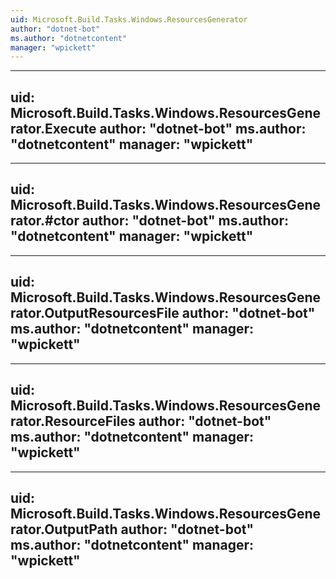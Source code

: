 ```yaml
---
uid: Microsoft.Build.Tasks.Windows.ResourcesGenerator
author: "dotnet-bot"
ms.author: "dotnetcontent"
manager: "wpickett"
---
```


---
uid: Microsoft.Build.Tasks.Windows.ResourcesGenerator.Execute
author: "dotnet-bot"
ms.author: "dotnetcontent"
manager: "wpickett"
---

---
uid: Microsoft.Build.Tasks.Windows.ResourcesGenerator.#ctor
author: "dotnet-bot"
ms.author: "dotnetcontent"
manager: "wpickett"
---

---
uid: Microsoft.Build.Tasks.Windows.ResourcesGenerator.OutputResourcesFile
author: "dotnet-bot"
ms.author: "dotnetcontent"
manager: "wpickett"
---

---
uid: Microsoft.Build.Tasks.Windows.ResourcesGenerator.ResourceFiles
author: "dotnet-bot"
ms.author: "dotnetcontent"
manager: "wpickett"
---

---
uid: Microsoft.Build.Tasks.Windows.ResourcesGenerator.OutputPath
author: "dotnet-bot"
ms.author: "dotnetcontent"
manager: "wpickett"
---

